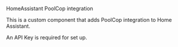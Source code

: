 HomeAssistant PoolCop integration

This is a custom component that adds PoolCop integration to Home Assistant.

An API Key is required for set up.